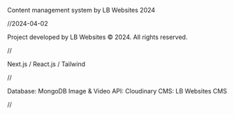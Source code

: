 Content management system by LB Websites 2024

//2024-04-02

Project developed by LB Websites © 2024. All rights reserved.

//

Next.js / React.js / Tailwind

//

Database: MongoDB
Image & Video API: Cloudinary
CMS: LB Websites CMS

//
